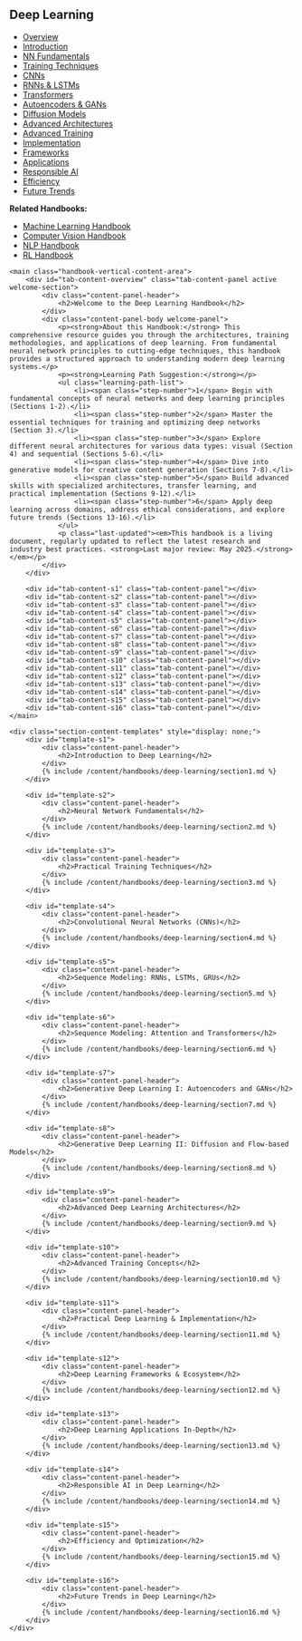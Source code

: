 <link rel="stylesheet" href="/assets/css/section-academic.css">
<div class="handbook-container-vertical-tabs">
<div class="handbook-container-inner">
    <aside class="handbook-vertical-nav">
        <div class="vertical-nav-header">
            <h1>Deep Learning</h1>
            <div class="header-accent-vertical"></div>
        </div>
        <ul class="vertical-tabs-list">
            <li class="vertical-tab-ul"><a href="#overview" data-tab="overview" class="vertical-tab-link active">Overview</a></li>
            <li class="vertical-tab-ul"><a href="#s1" data-tab="s1" class="vertical-tab-link">Introduction</a></li>
            <li class="vertical-tab-ul"><a href="#s2" data-tab="s2" class="vertical-tab-link">NN Fundamentals</a></li>
            <li class="vertical-tab-ul"><a href="#s3" data-tab="s3" class="vertical-tab-link">Training Techniques</a></li>
            <li class="vertical-tab-ul"><a href="#s4" data-tab="s4" class="vertical-tab-link">CNNs</a></li>
            <li class="vertical-tab-ul"><a href="#s5" data-tab="s5" class="vertical-tab-link">RNNs & LSTMs</a></li>
            <li class="vertical-tab-ul"><a href="#s6" data-tab="s6" class="vertical-tab-link">Transformers</a></li>
            <li class="vertical-tab-ul"><a href="#s7" data-tab="s7" class="vertical-tab-link">Autoencoders & GANs</a></li>
            <li class="vertical-tab-ul"><a href="#s8" data-tab="s8" class="vertical-tab-link">Diffusion Models</a></li>
            <li class="vertical-tab-ul"><a href="#s9" data-tab="s9" class="vertical-tab-link">Advanced Architectures</a></li>
            <li class="vertical-tab-ul"><a href="#s10" data-tab="s10" class="vertical-tab-link">Advanced Training</a></li>
            <li class="vertical-tab-ul"><a href="#s11" data-tab="s11" class="vertical-tab-link">Implementation</a></li>
            <li class="vertical-tab-ul"><a href="#s12" data-tab="s12" class="vertical-tab-link">Frameworks</a></li>
            <li class="vertical-tab-ul"><a href="#s13" data-tab="s13" class="vertical-tab-link">Applications</a></li>
            <li class="vertical-tab-ul"><a href="#s14" data-tab="s14" class="vertical-tab-link">Responsible AI</a></li>
            <li class="vertical-tab-ul"><a href="#s15" data-tab="s15" class="vertical-tab-link">Efficiency</a></li>
            <li class="vertical-tab-ul"><a href="#s16" data-tab="s16" class="vertical-tab-link">Future Trends</a></li>
        </ul>
        <div class="vertical-nav-footer">
             <p><strong>Related Handbooks:</strong></p>
            <ul>
                <li><a href="/content/handbooks/machine-learning/">Machine Learning Handbook</a></li>
                <li><a href="/content/handbooks/computer-vision/">Computer Vision Handbook</a></li>
                <li><a href="/content/handbooks/nlp/">NLP Handbook</a></li>
                <li><a href="/content/handbooks/reinforcement-learning/">RL Handbook</a></li>
            </ul>
        </div>
    </aside>

    <main class="handbook-vertical-content-area">
        <div id="tab-content-overview" class="tab-content-panel active welcome-section">
            <div class="content-panel-header">
                <h2>Welcome to the Deep Learning Handbook</h2>
            </div>
            <div class="content-panel-body welcome-panel">
                <p><strong>About this Handbook:</strong> This comprehensive resource guides you through the architectures, training methodologies, and applications of deep learning. From fundamental neural network principles to cutting-edge techniques, this handbook provides a structured approach to understanding modern deep learning systems.</p>
                <p><strong>Learning Path Suggestion:</strong></p>
                <ul class="learning-path-list">
                    <li><span class="step-number">1</span> Begin with fundamental concepts of neural networks and deep learning principles (Sections 1-2).</li>
                    <li><span class="step-number">2</span> Master the essential techniques for training and optimizing deep networks (Section 3).</li>
                    <li><span class="step-number">3</span> Explore different neural architectures for various data types: visual (Section 4) and sequential (Sections 5-6).</li>
                    <li><span class="step-number">4</span> Dive into generative models for creative content generation (Sections 7-8).</li>
                    <li><span class="step-number">5</span> Build advanced skills with specialized architectures, transfer learning, and practical implementation (Sections 9-12).</li>
                    <li><span class="step-number">6</span> Apply deep learning across domains, address ethical considerations, and explore future trends (Sections 13-16).</li>
                </ul>
                <p class="last-updated"><em>This handbook is a living document, regularly updated to reflect the latest research and industry best practices. <strong>Last major review: May 2025.</strong></em></p>
            </div>
        </div>

        <div id="tab-content-s1" class="tab-content-panel"></div>
        <div id="tab-content-s2" class="tab-content-panel"></div>
        <div id="tab-content-s3" class="tab-content-panel"></div>
        <div id="tab-content-s4" class="tab-content-panel"></div>
        <div id="tab-content-s5" class="tab-content-panel"></div>
        <div id="tab-content-s6" class="tab-content-panel"></div>
        <div id="tab-content-s7" class="tab-content-panel"></div>
        <div id="tab-content-s8" class="tab-content-panel"></div>
        <div id="tab-content-s9" class="tab-content-panel"></div>
        <div id="tab-content-s10" class="tab-content-panel"></div>
        <div id="tab-content-s11" class="tab-content-panel"></div>
        <div id="tab-content-s12" class="tab-content-panel"></div>
        <div id="tab-content-s13" class="tab-content-panel"></div>
        <div id="tab-content-s14" class="tab-content-panel"></div>
        <div id="tab-content-s15" class="tab-content-panel"></div>
        <div id="tab-content-s16" class="tab-content-panel"></div>
    </main>

    <div class="section-content-templates" style="display: none;">
        <div id="template-s1">
            <div class="content-panel-header">
                <h2>Introduction to Deep Learning</h2>
            </div>
            {% include /content/handbooks/deep-learning/section1.md %}
        </div>

        <div id="template-s2">
            <div class="content-panel-header">
                <h2>Neural Network Fundamentals</h2>
            </div>
            {% include /content/handbooks/deep-learning/section2.md %}
        </div>

        <div id="template-s3">
            <div class="content-panel-header">
                <h2>Practical Training Techniques</h2>
            </div>
            {% include /content/handbooks/deep-learning/section3.md %}
        </div>

        <div id="template-s4">
            <div class="content-panel-header">
                <h2>Convolutional Neural Networks (CNNs)</h2>
            </div>
            {% include /content/handbooks/deep-learning/section4.md %}
        </div>

        <div id="template-s5">
            <div class="content-panel-header">
                <h2>Sequence Modeling: RNNs, LSTMs, GRUs</h2>
            </div>
            {% include /content/handbooks/deep-learning/section5.md %}
        </div>

        <div id="template-s6">
            <div class="content-panel-header">
                <h2>Sequence Modeling: Attention and Transformers</h2>
            </div>
            {% include /content/handbooks/deep-learning/section6.md %}
        </div>

        <div id="template-s7">
            <div class="content-panel-header">
                <h2>Generative Deep Learning I: Autoencoders and GANs</h2>
            </div>
            {% include /content/handbooks/deep-learning/section7.md %}
        </div>

        <div id="template-s8">
            <div class="content-panel-header">
                <h2>Generative Deep Learning II: Diffusion and Flow-based Models</h2>
            </div>
            {% include /content/handbooks/deep-learning/section8.md %}
        </div>

        <div id="template-s9">
            <div class="content-panel-header">
                <h2>Advanced Deep Learning Architectures</h2>
            </div>
            {% include /content/handbooks/deep-learning/section9.md %}
        </div>

        <div id="template-s10">
            <div class="content-panel-header">
                <h2>Advanced Training Concepts</h2>
            </div>
            {% include /content/handbooks/deep-learning/section10.md %}
        </div>

        <div id="template-s11">
            <div class="content-panel-header">
                <h2>Practical Deep Learning & Implementation</h2>
            </div>
            {% include /content/handbooks/deep-learning/section11.md %}
        </div>

        <div id="template-s12">
            <div class="content-panel-header">
                <h2>Deep Learning Frameworks & Ecosystem</h2>
            </div>
            {% include /content/handbooks/deep-learning/section12.md %}
        </div>

        <div id="template-s13">
            <div class="content-panel-header">
                <h2>Deep Learning Applications In-Depth</h2>
            </div>
            {% include /content/handbooks/deep-learning/section13.md %}
        </div>

        <div id="template-s14">
            <div class="content-panel-header">
                <h2>Responsible AI in Deep Learning</h2>
            </div>
            {% include /content/handbooks/deep-learning/section14.md %}
        </div>

        <div id="template-s15">
            <div class="content-panel-header">
                <h2>Efficiency and Optimization</h2>
            </div>
            {% include /content/handbooks/deep-learning/section15.md %}
        </div>

        <div id="template-s16">
            <div class="content-panel-header">
                <h2>Future Trends in Deep Learning</h2>
            </div>
            {% include /content/handbooks/deep-learning/section16.md %}
        </div>
    </div>

</div>
</div>
<script src="/assets/js/section-academic.js"></script>
